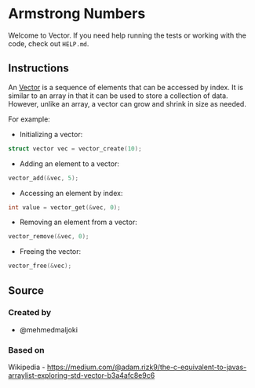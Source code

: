 # Armstrong Numbers

Welcome to Vector.
If you need help running the tests or working with the code, check out `HELP.md`.

## Instructions

An [Vector][vector] is a sequence of elements that can be accessed by index. It is similar to an array in that it can be used to store a collection of data. However, unlike an array, a vector can grow and shrink in size as needed.

For example:

- Initializing a vector:
```c
struct vector vec = vector_create(10);
```

- Adding an element to a vector:
```c
vector_add(&vec, 5);
```

- Accessing an element by index:
```c
int value = vector_get(&vec, 0);
```

- Removing an element from a vector:
```c
vector_remove(&vec, 0);
```

- Freeing the vector:
```c
vector_free(&vec);
```

[vector]: https://medium.com/@adam.rizk9/the-c-equivalent-to-javas-arraylist-exploring-std-vector-b3a4afc8e9c6

## Source

### Created by

- @mehmedmaljoki

### Based on

Wikipedia - https://medium.com/@adam.rizk9/the-c-equivalent-to-javas-arraylist-exploring-std-vector-b3a4afc8e9c6